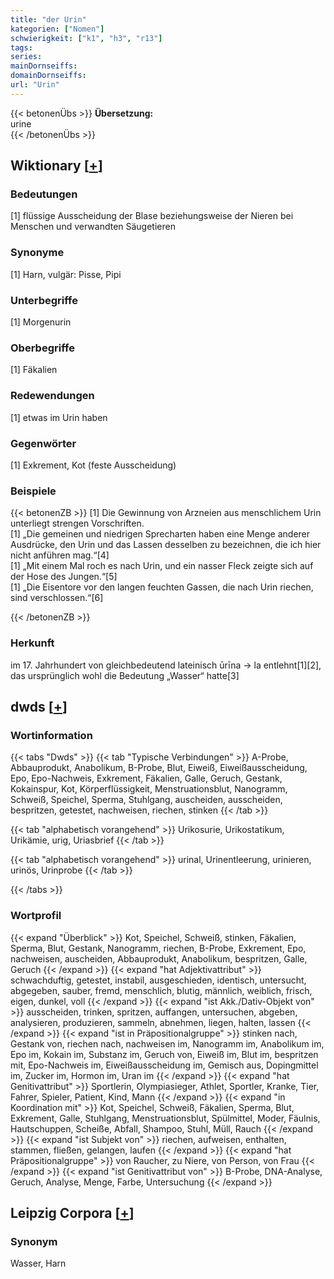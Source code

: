 ```yaml
---
title: "der Urin"
kategorien: ["Nomen"]
schwierigkeit: ["k1", "h3", "r13"]
tags:
series:
mainDornseiffs:
domainDornseiffs:
url: "Urin"
---
```


{{< betonenÜbs >}}
**Übersetzung:**  
urine  
{{< /betonenÜbs >}}

## Wiktionary [[+](https://de.wiktionary.org/wiki/Urin)]

### Bedeutungen
[1] flüssige Ausscheidung der Blase beziehungsweise der Nieren bei Menschen und verwandten Säugetieren  

### Synonyme
[1] Harn, vulgär: Pisse, Pipi  

### Unterbegriffe
[1] Morgenurin  

### Oberbegriffe
[1] Fäkalien  

### Redewendungen
[1] etwas im Urin haben  

### Gegenwörter
[1] Exkrement, Kot (feste Ausscheidung)  

### Beispiele
{{< betonenZB >}}
[1] Die Gewinnung von Arzneien aus menschlichem Urin unterliegt strengen Vorschriften.  
[1] „Die gemeinen und niedrigen Sprecharten haben eine Menge anderer Ausdrücke, den Urin und das Lassen desselben zu bezeichnen, die ich hier nicht anführen mag.“[4]  
[1] „Mit einem Mal roch es nach Urin, und ein nasser Fleck zeigte sich auf der Hose des Jungen.“[5]  
[1] „Die Eisentore vor den langen feuchten Gassen, die nach Urin riechen, sind verschlossen.“[6]  

{{< /betonenZB >}}
### Herkunft
im 17. Jahrhundert von gleichbedeutend lateinisch ūrīna → la entlehnt[1][2], das ursprünglich wohl die Bedeutung „Wasser“ hatte[3]  



## dwds [[+](https://www.dwds.de/wb/Urin)]

### Wortinformation
{{< tabs "Dwds" >}}
{{< tab "Typische Verbindungen" >}}
A-Probe, Abbauprodukt, Anabolikum, B-Probe, Blut, Eiweiß, Eiweißausscheidung, Epo, Epo-Nachweis, Exkrement, Fäkalien, Galle, Geruch, Gestank, Kokainspur, Kot, Körperflüssigkeit, Menstruationsblut, Nanogramm, Schweiß, Speichel, Sperma, Stuhlgang, auscheiden, ausscheiden, bespritzen, getestet, nachweisen, riechen, stinken
{{< /tab >}}

{{< tab "alphabetisch vorangehend" >}}
Urikosurie, Urikostatikum, Urikämie, urig, Uriasbrief
{{< /tab >}}

{{< tab "alphabetisch vorangehend" >}}
urinal, Urinentleerung, urinieren, urinös, Urinprobe
{{< /tab >}}

{{< /tabs >}}

### Wortprofil
{{< expand "Überblick" >}} Kot, Speichel, Schweiß, stinken, Fäkalien, Sperma, Blut, Gestank, Nanogramm, riechen, B-Probe, Exkrement, Epo, nachweisen, auscheiden, Abbauprodukt, Anabolikum, bespritzen, Galle, Geruch {{< /expand >}}
{{< expand "hat Adjektivattribut" >}} schwachduftig, getestet, instabil, ausgeschieden, identisch, untersucht, abgegeben, sauber, fremd, menschlich, blutig, männlich, weiblich, frisch, eigen, dunkel, voll {{< /expand >}}
{{< expand "ist Akk./Dativ-Objekt von" >}} ausscheiden, trinken, spritzen, auffangen, untersuchen, abgeben, analysieren, produzieren, sammeln, abnehmen, liegen, halten, lassen {{< /expand >}}
{{< expand "ist in Präpositionalgruppe" >}} stinken nach, Gestank von, riechen nach, nachweisen im, Nanogramm im, Anabolikum im, Epo im, Kokain im, Substanz im, Geruch von, Eiweiß im, Blut im, bespritzen mit, Epo-Nachweis im, Eiweißausscheidung im, Gemisch aus, Dopingmittel im, Zucker im, Hormon im, Uran im {{< /expand >}}
{{< expand "hat Genitivattribut" >}} Sportlerin, Olympiasieger, Athlet, Sportler, Kranke, Tier, Fahrer, Spieler, Patient, Kind, Mann {{< /expand >}}
{{< expand "in Koordination mit" >}} Kot, Speichel, Schweiß, Fäkalien, Sperma, Blut, Exkrement, Galle, Stuhlgang, Menstruationsblut, Spülmittel, Moder, Fäulnis, Hautschuppen, Scheiße, Abfall, Shampoo, Stuhl, Müll, Rauch {{< /expand >}}
{{< expand "ist Subjekt von" >}} riechen, aufweisen, enthalten, stammen, fließen, gelangen, laufen {{< /expand >}}
{{< expand "hat Präpositionalgruppe" >}} von Raucher, zu Niere, von Person, von Frau {{< /expand >}}
{{< expand "ist Genitivattribut von" >}} B-Probe, DNA-Analyse, Geruch, Analyse, Menge, Farbe, Untersuchung {{< /expand >}}

## Leipzig Corpora [[+](https://corpora.uni-leipzig.de/en/res?word=Urin&corpusId=deu_newscrawl-public_2018)]


### Synonym
Wasser, Harn

